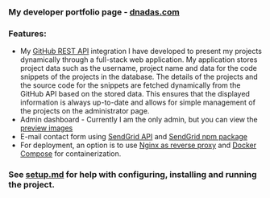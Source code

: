 ### My developer portfolio page - [dnadas.com](https://dnadas.com)

### Features:

- My [GitHub REST API](https://docs.github.com/en/rest?apiVersion=2022-11-28) integration I have developed to present my projects dynamically through a full-stack web application.
  My application stores project data such as the username, project name and data for the code snippets of the projects in the database.
  The details of the projects and the source code for the snippets are fetched dynamically from the GitHub API based on the stored data.
  This ensures that the displayed information is always up-to-date and allows for simple management of the projects on the administrator page.
- Admin dashboard - Currently I am the only admin, but you can view the [preview images](https://github.com/DNadas98/project_showroom/tree/main/img)
- E-mail contact form using [SendGrid API](https://sendgrid.com/) and [SendGrid npm package](https://www.npmjs.com/package/@sendgrid/mail)
- For deployment, an option is to use [Nginx as reverse proxy](https://docs.nginx.com/nginx/admin-guide/web-server/reverse-proxy/) and [Docker Compose](https://docs.docker.com/compose/) for containerization.

### See [setup.md](https://github.com/DNadas98/project_showroom/blob/main/setup.md) for help with configuring, installing and running the project.
